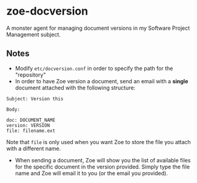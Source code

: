 zoe-docversion
==============

A monster agent for managing document versions in my Software Project Management subject.

Notes
-----

- Modify `etc/docversion.conf` in order to specify the path for the "repository"
- In order to have Zoe version a document, send an email with a **single** document attached with the following structure:

```
Subject: Version this

Body:

doc: DOCUMENT_NAME
version: VERSION
file: filename.ext
```

Note that `file` is only used when you want Zoe to store the file you attach with a different name.

- When sending a document, Zoe will show you the list of available files for the specific document in the version provided. Simply type the file name and Zoe will email it to you (or the email you provided).
